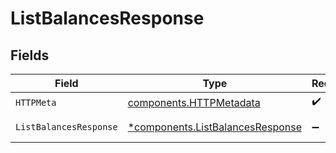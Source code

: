 # ListBalancesResponse


## Fields

| Field                                                                               | Type                                                                                | Required                                                                            | Description                                                                         |
| ----------------------------------------------------------------------------------- | ----------------------------------------------------------------------------------- | ----------------------------------------------------------------------------------- | ----------------------------------------------------------------------------------- |
| `HTTPMeta`                                                                          | [components.HTTPMetadata](../../models/components/httpmetadata.md)                  | :heavy_check_mark:                                                                  | N/A                                                                                 |
| `ListBalancesResponse`                                                              | [*components.ListBalancesResponse](../../models/components/listbalancesresponse.md) | :heavy_minus_sign:                                                                  | Balances list                                                                       |